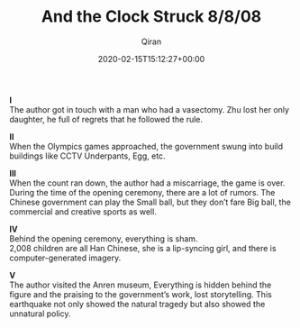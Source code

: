 ﻿---
title: And the Clock Struck 8/8/08
author: Qiran
type: post
date: 2020-02-15T15:12:27+00:00
aliases: ["/and-the-clock-struck-8-8-08/"]
categories:
  - "One Child: The Story of China's Most Radical Experiment"

---
**I**  
The author got in touch with a man who had a vasectomy. Zhu lost her only daughter, he full of regrets that he followed the rule.

**II**  
When the Olympics games approached, the government swung into build buildings like CCTV Underpants, Egg, etc.

**III**  
When the count ran down, the author had a miscarriage, the game is over. During the time of the opening ceremony, there are a lot of rumors. The Chinese government can play the&nbsp;Small ball,&nbsp;but they don&#8217;t fare&nbsp;Big ball,&nbsp;the commercial and creative sports as well.

**IV**  
Behind the opening ceremony, everything is sham.  
2,008 children are all Han Chinese, she is a lip-syncing girl, and there is computer-generated imagery.

**V**  
The author visited the Anren museum, Everything is hidden behind the figure and the praising to the government&#8217;s work, lost storytelling. This earthquake not only showed the natural tragedy but also showed the unnatural policy.
